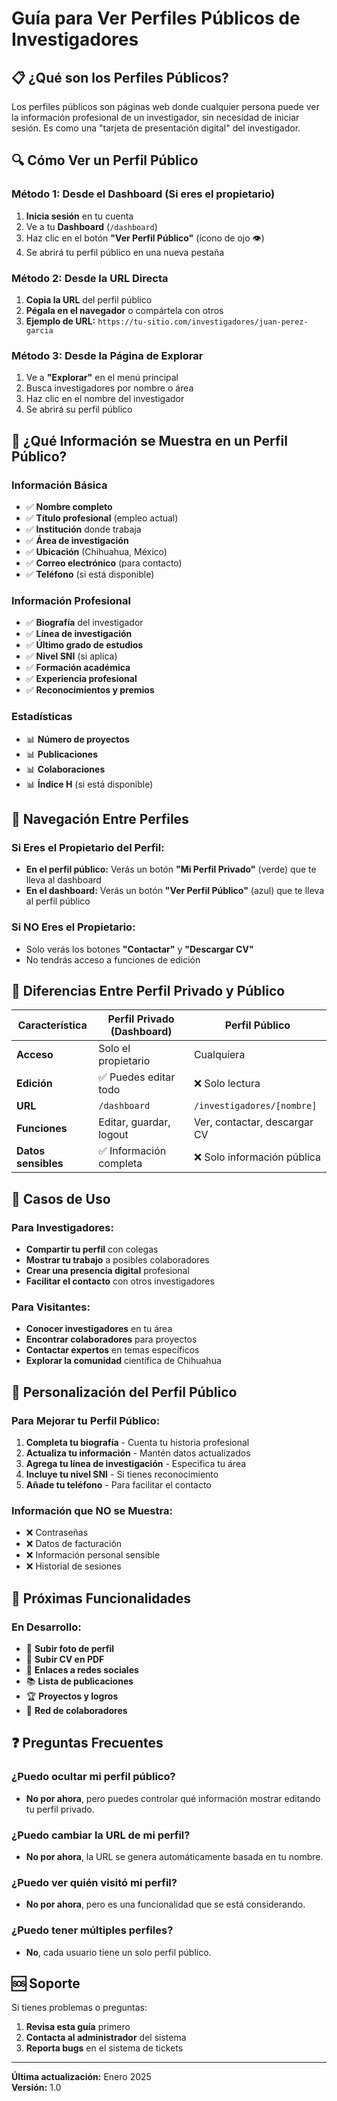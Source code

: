 # Guía para Ver Perfiles Públicos de Investigadores

## 📋 ¿Qué son los Perfiles Públicos?

Los perfiles públicos son páginas web donde cualquier persona puede ver la información profesional de un investigador, sin necesidad de iniciar sesión. Es como una "tarjeta de presentación digital" del investigador.

## 🔍 Cómo Ver un Perfil Público

### Método 1: Desde el Dashboard (Si eres el propietario)
1. **Inicia sesión** en tu cuenta
2. Ve a tu **Dashboard** (`/dashboard`)
3. Haz clic en el botón **"Ver Perfil Público"** (ícono de ojo 👁️)
4. Se abrirá tu perfil público en una nueva pestaña

### Método 2: Desde la URL Directa
1. **Copia la URL** del perfil público
2. **Pégala en el navegador** o compártela con otros
3. **Ejemplo de URL:** `https://tu-sitio.com/investigadores/juan-perez-garcia`

### Método 3: Desde la Página de Explorar
1. Ve a **"Explorar"** en el menú principal
2. Busca investigadores por nombre o área
3. Haz clic en el nombre del investigador
4. Se abrirá su perfil público

## 📱 ¿Qué Información se Muestra en un Perfil Público?

### Información Básica
- ✅ **Nombre completo**
- ✅ **Título profesional** (empleo actual)
- ✅ **Institución** donde trabaja
- ✅ **Área de investigación**
- ✅ **Ubicación** (Chihuahua, México)
- ✅ **Correo electrónico** (para contacto)
- ✅ **Teléfono** (si está disponible)

### Información Profesional
- ✅ **Biografía** del investigador
- ✅ **Línea de investigación**
- ✅ **Último grado de estudios**
- ✅ **Nivel SNI** (si aplica)
- ✅ **Formación académica**
- ✅ **Experiencia profesional**
- ✅ **Reconocimientos y premios**

### Estadísticas
- 📊 **Número de proyectos**
- 📊 **Publicaciones**
- 📊 **Colaboraciones**
- 📊 **Índice H** (si está disponible)

## 🔗 Navegación Entre Perfiles

### Si Eres el Propietario del Perfil:
- **En el perfil público:** Verás un botón **"Mi Perfil Privado"** (verde) que te lleva al dashboard
- **En el dashboard:** Verás un botón **"Ver Perfil Público"** (azul) que te lleva al perfil público

### Si NO Eres el Propietario:
- Solo verás los botones **"Contactar"** y **"Descargar CV"**
- No tendrás acceso a funciones de edición

## 📝 Diferencias Entre Perfil Privado y Público

| Característica | Perfil Privado (Dashboard) | Perfil Público |
|---|---|---|
| **Acceso** | Solo el propietario | Cualquiera |
| **Edición** | ✅ Puedes editar todo | ❌ Solo lectura |
| **URL** | `/dashboard` | `/investigadores/[nombre]` |
| **Funciones** | Editar, guardar, logout | Ver, contactar, descargar CV |
| **Datos sensibles** | ✅ Información completa | ❌ Solo información pública |

## 🎯 Casos de Uso

### Para Investigadores:
- **Compartir tu perfil** con colegas
- **Mostrar tu trabajo** a posibles colaboradores
- **Crear una presencia digital** profesional
- **Facilitar el contacto** con otros investigadores

### Para Visitantes:
- **Conocer investigadores** en tu área
- **Encontrar colaboradores** para proyectos
- **Contactar expertos** en temas específicos
- **Explorar la comunidad** científica de Chihuahua

## 🔧 Personalización del Perfil Público

### Para Mejorar tu Perfil Público:
1. **Completa tu biografía** - Cuenta tu historia profesional
2. **Actualiza tu información** - Mantén datos actualizados
3. **Agrega tu línea de investigación** - Especifica tu área
4. **Incluye tu nivel SNI** - Si tienes reconocimiento
5. **Añade tu teléfono** - Para facilitar el contacto

### Información que NO se Muestra:
- ❌ Contraseñas
- ❌ Datos de facturación
- ❌ Información personal sensible
- ❌ Historial de sesiones

## 🚀 Próximas Funcionalidades

### En Desarrollo:
- 📸 **Subir foto de perfil**
- 📄 **Subir CV en PDF**
- 🔗 **Enlaces a redes sociales**
- 📚 **Lista de publicaciones**
- 🏆 **Proyectos y logros**
- 🤝 **Red de colaboradores**

## ❓ Preguntas Frecuentes

### ¿Puedo ocultar mi perfil público?
- **No por ahora**, pero puedes controlar qué información mostrar editando tu perfil privado.

### ¿Puedo cambiar la URL de mi perfil?
- **No por ahora**, la URL se genera automáticamente basada en tu nombre.

### ¿Puedo ver quién visitó mi perfil?
- **No por ahora**, pero es una funcionalidad que se está considerando.

### ¿Puedo tener múltiples perfiles?
- **No**, cada usuario tiene un solo perfil público.

## 🆘 Soporte

Si tienes problemas o preguntas:
1. **Revisa esta guía** primero
2. **Contacta al administrador** del sistema
3. **Reporta bugs** en el sistema de tickets

---

**Última actualización:** Enero 2025  
**Versión:** 1.0


